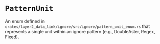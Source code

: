 # `PatternUnit`

An enum defined in `crates/layer2_data_link/ignore/src/ignore/pattern_unit_enum.rs` that represents a single unit within an ignore pattern (e.g., DoubleAster, Regex, Fixed).